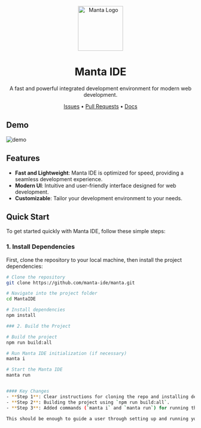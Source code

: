 <p align="center">
  <img src="assets/logo.png" width="120" alt="Manta Logo"/>
</p>

<h1 align="center">Manta IDE</h1>
<p align="center">A fast and powerful integrated development environment for modern web development.</p>

<p align="center">
  <a href="https://github.com/MantaOrg/MantaIDE/issues">Issues</a> •
  <a href="https://github.com/MantaOrg/MantaIDE/pulls">Pull Requests</a> •
  <a href="https://manta.org/docs">Docs</a>
</p>

## Demo
![demo](assets/demo.gif)

## Features
- **Fast and Lightweight**: Manta IDE is optimized for speed, providing a seamless development experience.
- **Modern UI**: Intuitive and user-friendly interface designed for web development.
- **Customizable**: Tailor your development environment to your needs.

## Quick Start

To get started quickly with Manta IDE, follow these simple steps:

### 1. Install Dependencies
First, clone the repository to your local machine, then install the project dependencies:

```bash
# Clone the repository
git clone https://github.com/manta-ide/manta.git

# Navigate into the project folder
cd MantaIDE

# Install dependencies
npm install

### 2. Build the Project

# Build the project
npm run build:all

# Run Manta IDE initialization (if necessary)
manta i

# Start the Manta IDE
manta run


#### Key Changes
- **Step 1**: Clear instructions for cloning the repo and installing dependencies with `npm install`.
- **Step 2**: Building the project using `npm run build:all`.
- **Step 3**: Added commands (`manta i` and `manta run`) for running the IDE after setting up in a local directory.
  
This should be enough to guide a user through setting up and running your IDE locally. The instructions are now both clear and step-by-step, making it easy for others to follow!

